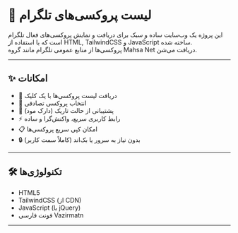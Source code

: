 # 💠 لیست پروکسی‌های تلگرام

این پروژه یک وب‌سایت ساده و سبک برای دریافت و نمایش پروکسی‌های فعال تلگرام است که با استفاده از HTML, TailwindCSS و JavaScript ساخته شده.  
پروکسی‌ها از منابع عمومی تلگرام مانند گروه Mahsa Net دریافت می‌شن.

---

## ✨ امکانات

- 📡 دریافت لیست پروکسی‌ها با یک کلیک
- 🎲 انتخاب پروکسی تصادفی
- 🌙 پشتیبانی از حالت تاریک (دارک مود)
- ⚡ رابط کاربری سریع، واکنش‌گرا و ساده
- 📋 امکان کپی سریع پروکسی‌ها
- 🔒 بدون نیاز به سرور یا بک‌اند (کاملاً سمت کاربر)

---

## 🛠️ تکنولوژی‌ها

- HTML5
- TailwindCSS (از CDN)
- JavaScript (با jQuery)
- فونت فارسی Vazirmatn

---